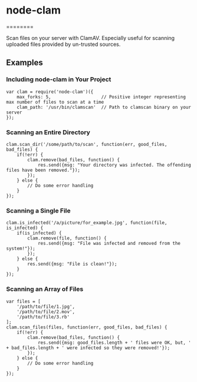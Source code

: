 # node-clam
========

Scan files on your server with ClamAV. Especially useful for scanning uploaded files provided by un-trusted sources.

## Examples

### Including node-clam in Your Project

    var clam = require('node-clam')({
	    max_forks: 5, 					// Positive integer representing max number of files to scan at a time
	    clam_path: '/usr/bin/clamscan' 	// Path to clamscan binary on your server
    });

### Scanning an Entire Directory

	clam.scan_dir('/some/path/to/scan', function(err, good_files, bad_files) {
		if(!err) {
			clam.remove(bad_files, function() {
				res.send({msg: "Your directory was infected. The offending files have been removed."});
			});
		} else {
			// Do some error handling
		}
	});
	
### Scanning a Single File
	
	clam.is_infected('/a/picture/for_example.jpg', function(file, is_infected) {
		if(is_infected) {
			clam.remove(file, function() {
				res.send({msg: "File was infected and removed from the system!"});
			});
		} else {
			res.send({msg: "File is clean!"});
		}
	});
	
### Scanning an Array of Files
	
	var files = [
		'/path/to/file/1.jpg',
		'/path/to/file/2.mov',
		'/path/to/file/3.rb'
	];
	clam.scan_files(files, function(err, good_files, bad_files) {
		if(!err) {
			clam.remove(bad_files, function() {
				res.send({msg: good_files.length + ' files were OK, but, ' + bad_files.length + ' were infected so they were removed!'});
			});
		} else {
			// Do some error handling
		}
	});



